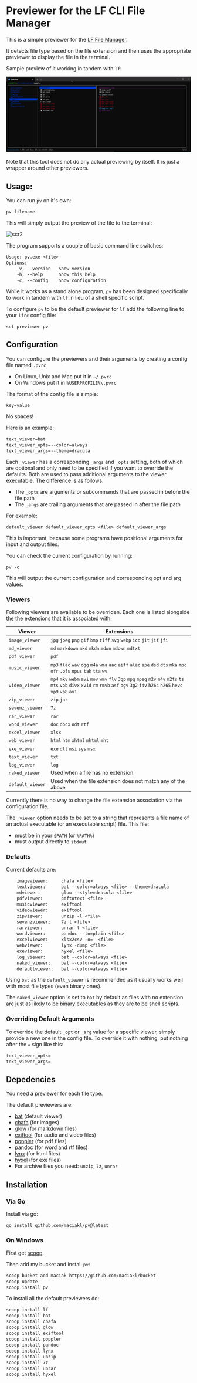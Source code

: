 # Previewer for the LF CLI File Manager

This is a simple previewer for the [LF File Manager](https://github.com/gokcehan/lf). 

It detects file type based on the file extension and then uses the appropriate previewer to display the file in the terminal.

Sample preview of it working in tandem with `lf`:

![pv](https://raw.githubusercontent.com/maciakl/pv/refs/heads/main/screenshot.gif)

Note that this tool does not do any actual previewing by itself. It is just a wrapper around other previewers.

## Usage:

You can run `pv` on it's own:

    pv filename

This will simply output the preview of the file to the terminal:

![scr2](https://github.com/user-attachments/assets/2c50f80a-2095-414b-9248-cf9585f836b1)

The program supports a couple of basic command line switches:

    Usage: pv.exe <file>
    Options:
        -v, --version   Show version
        -h, --help      Show this help
        -c, --config    Show configuration

While it works as a stand alone program, `pv` has been designed specifically to work in tandem with `lf` in lieu of a shell specific script.

To configure `pv` to be the default previewer for `lf` add the following line to your `lfrc` config file:

    set previewer pv

## Configuration

You can configure the previewers and their arguments by creating a config file named `.pvrc` 

- On Linux, Unix and Mac put it in `~/.pvrc`
- On Windows put it in `%USERPROFILE%\.pvrc`

The format of the config file is simple:

    key=value

No spaces!

Here is an example:
    
    text_viewer=bat
    text_viewer_opts=--color=always
    text_viewer_args=--theme=dracula
    
Each `_viewer` has a corresponding `_args` and `_opts` setting, both of which are optional and only need to be specified if you want to override the defaults. Both are used to pass additional arguments to the viewer executable. The difference is as follows:

- The `_opts` are arguments or subcommands that are passed in before the file path
- The `_args` are trailing arguments that are passed in after the file path

For example:

    default_viewer default_viewer_opts <file> default_viewer_args

This is important, because some programs have positional arguments for input and output files.

You can check the current configuration by running:

    pv -c

This will output the current configuration and corresponding opt and arg values.

### Viewers

Following viewers are available to be overriden. Each one is listed alongside the the extensions that it is associated with:

|Viewer|Extensions|
|---|---|
|`image_viewer`| `jpg` `jpeg` `png` `gif` `bmp` `tiff` `svg` `webp` `ico` `jit` `jif` `jfi`|
|`md_viewer`| `md` `markdown` `mkd` `mkdn` `mdwn` `mdown` `mdtxt`|
|`pdf_viewer`| `pdf`|
|`music_viewer`|`mp3` `flac` `wav` `ogg` `m4a` `wma` `aac` `aiff` `alac` `ape` `dsd` `dts` `mka` `mpc` `ofr` `.ofs` `opus` `tak` `tta` `wv`|
|`video_viewer`|`mp4` `mkv` `webm` `avi` `mov` `wmv` `flv` `3gp` `mpg` `mpeg` `m2v` `m4v` `m2ts` `ts` `mts` `vob` `divx` `xvid` `rm` `rmvb` `asf` `ogv` `3g2` `f4v` `h264` `h265` `hevc` `vp9` `vp8` `av1`|
|`zip_viewer`|`zip` `jar`|
|`sevenz_viewer`| `7z`|
|`rar_viewer`| `rar`|
|`word_viewer`| `doc` `docx` `odt` `rtf`|
|`excel_viewer`| `xlsx` |
|`web_viewer`| `html` `htm` `xhtml` `mhtml` `mht`|
|`exe_viewer`|`exe` `dll` `msi` `sys` `msx`|
|`text_viewer`| `txt`|
|`log_viewer`| `log`|
|`naked_viewer`| Used when a file has no extension|
|`default_viewer`| Used when the file extension does not match any of the above|

Currently there is no way to change the file extension association via the configuration file.

The `_viewer` option needs to be set to a string that represents a file name of an actual executable (or an executable script) file. This file:

- must be in your `$PATH` (or `%PATH%`)
- must output directly to `stdout`

### Defaults

Current defaults are:

        imageviewer:     chafa <file>
        textviewer:      bat --color=always <file> --theme=dracula
        mdviewer:        glow --style=dracula <file>
        pdfviewer:       pdftotext <file> -
        musicviewer:     exiftool
        videoviewer:     exiftool
        zipviewer:       unzip -l <file>
        sevenzviewer:    7z l <file>
        rarviewer:       unrar l <file>
        wordviewer:      pandoc --to=plain <file>
        excelviewer:     xlsx2csv -o=- <file>
        webviewer:       lynx -dump <file>
        exeviewer:       hyxel <file>
        log_viewer:      bat --color=always <file>
        naked_viewer:    bat --color=always <file>
        defaultviewer:   bat --color=always <file>

Using `bat` as the `default_viewer` is recommended as it usually works well with most file types (even binary ones).

The `naked_viewer` option is set to `bat` by default as files with no extension are just as likely to be binary executables as they are to be shell scripts.

### Overriding Default Arguments

To override the default `_opt` or `_arg` value for a specific viewer, simply provide a new one in the config file. To override it with nothing, put nothing after the `=` sign like this:

    text_viewer_opts=
    text_viewer_args=

## Depedencies

You need a previewer for each file type.

The default previewers are:

- [bat](https://github.com/sharkdp/bat) (default viewer)
- [chafa](https://hpjansson.org/chafa/) (for images)
- [glow](https://github.com/charmbracelet/glow) (for markdown files)
- [exiftool](https://exiftool.org/) (for audio and video files)
- [poppler](https://poppler.freedesktop.org/) (for pdf files)
- [pandoc](https://pandoc.org/) (for word and rtf files)
- [lynx](https://lynx.invisible-island.net/) (for html files)
- [hyxel](https://github.com/sharkdp/hexyl) (for exe files)
- For archive files you need: `unzip`, `7z`, `unrar`

## Installation

### Via Go

Install via go:
 
    go install github.com/maciakl/pv@latest

### On Windows

First get [scoop](https://scoop.sh/). 

Then add my bucket and install `pv`:
    
    scoop bucket add maciak https://github.com/maciakl/bucket
    scoop update
    scoop install pv
    
To install all the default previewers do:

    scoop install lf
    scoop install bat
    scoop install chafa
    scoop install glow
    scoop install exiftool
    scoop install poppler
    scoop install pandoc
    scoop install lynx
    scoop install unzip
    scoop install 7z
    scoop install unrar
    scoop install hyxel
